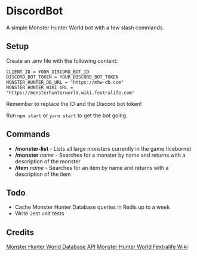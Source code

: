 # DiscordBot

A simple Monster Hunter World bot with a few slash commands.

## Setup
Create an .env file with the following content:

```
CLIENT_ID = YOUR_DISCORD_BOT_ID
DISCORD_BOT_TOKEN = YOUR_DISCORD_BOT_TOKEN
MONSTER_HUNTER_DB_URL = "https://mhw-db.com"
MONSTER_HUNTER_WIKI_URL = "https://monsterhunterworld.wiki.fextralife.com"
```

Remember to replace the ID and the Discord bot token!

Run `npm start` or `yarn start` to get the bot going.

## Commands

- **/monster-list** - Lists all large monsters currently in the game (Iceborne)
- **/monster** *name* - Searches for a monster by name and returns with a description of the monster
- **/item** *name* - Searches for an item by name and returns with a description of the item

## Todo

- Cache Monster Hunter Database queries in Redis up to a week
- Write Jest unit tests

## Credits

[Monster Hunter World Database API](https://docs.mhw-db.com/)
[Monster Hunter World Fextralife Wiki](https://monsterhunterworld.wiki.fextralife.com/Monster+Hunter+World+Wiki)